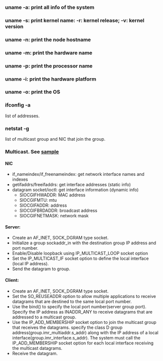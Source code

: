 ### uname -a: print all info of the system
### uname -s: print kernel name: -r: kernel release; -v: kernel version
### uname -n: print the node hostname
### uname -m: print the hardware name
### uname -p: print the processor name
### uname -i: print the hardware platform
### uname -o: print the OS

### ifconfig -a
list of addresses.

### netstat -g
list of multicast group and NIC that join the group.


### Multicast. See [sample](https://www.tenouk.com/Module41c.html)
#### NIC
- if_nameindex/if_freenameindex: get  network  interface names and indexes
- getifaddrs/freeifaddrs: get interface addresses (static info)
- datagram socket/ioctl: get interface information (dynamic info)
    - SIOCGIFHWADDR: MAC address
    - SIOCGIFMTU: mtu
    - SIOCGIFADDR: address
    - SIOCGIFBRDADDR: broadcast address
    - SIOCGIFNETMASK: network mask    
    
#### Server:
- Create an AF_INET, SOCK_DGRAM type socket.
- Initialize a group sockaddr_in with the destination group IP address and port number.
- Enable/Disable loopback using IP_MULTICAST_LOOP socket option 
- Set the IP_MULTICAST_IF socket option to define the local interface (local IP address).
- Send the datagram to group.
#### Client:
- Create an AF_INET, SOCK_DGRAM type socket.
- Set the SO_REUSEADDR option to allow multiple applications to receive datagrams that are destined to the same local port number.
- Use the bind() to specify the local port number(server group port).  Specify the IP address as INADDR_ANY to receive datagrams that are addressed to a multicast group.
- Use the IP_ADD_MEMBERSHIP socket option to join the multicast group that receives the datagrams. specify the class D group address(group.imr_multiaddr.s_addr) along with the IP address of a local interface(group.imr_interface.s_addr). The system must call the IP_ADD_MEMBERSHIP socket option for each local interface receiving the multicast datagrams.
- Receive the datagram.
